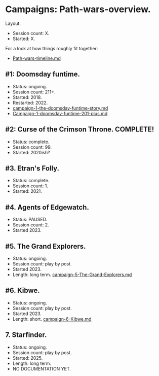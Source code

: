 # Campaigns: Path-wars-overview.

Layout.
- Session count: X.
- Started: X.

For a look at how things roughly fit together:
- [Path-wars-timeline.md](Campaign-Path-wars-timeline.md)

## #1: Doomsday funtime.
- Status: ongoing.
- Session count: 211+.
- Started: 2018. 
- Restarted: 2022.
- [campaign-1-the-doomsday-funtime-story.md](C1_doomsday-funtime-128-to-200.md)
- [Campaign-1-doomsday-funtime-201-plus.md](Campaign-1-doomsday-funtime-201-plus.md)

## #2: Curse of the Crimson Throne. COMPLETE!
- Status: complete.
- Session count: 99.
- Started: 2020ish?

## #3. Etran's Folly.
- Status: complete.
- Session count: 1.
- Started: 2021.

## #4. Agents of Edgewatch.
- Status: PAUSED.
- Session count: 2.
- Started 2023.

## #5. The Grand Explorers.
- Status: ongoing.
- Session count: play by post.
- Started 2023.
- Length: long term.
[campaign-5-The-Grand-Explorers.md](Campaign-5-the-grand-explorers.md)

## #6. Kibwe.
- Status: ongoing.
- Session count: play by post.
- Started 2023.
- Length: short.
[campaign-6-Kibwe.md](Campaign-6-kibwe.md)

## 7. Starfinder.
- Status: ongoing.
- Session count: play by post.
- Started: 2025.
- Length: long term.
- NO DOCUMENTATION YET.
